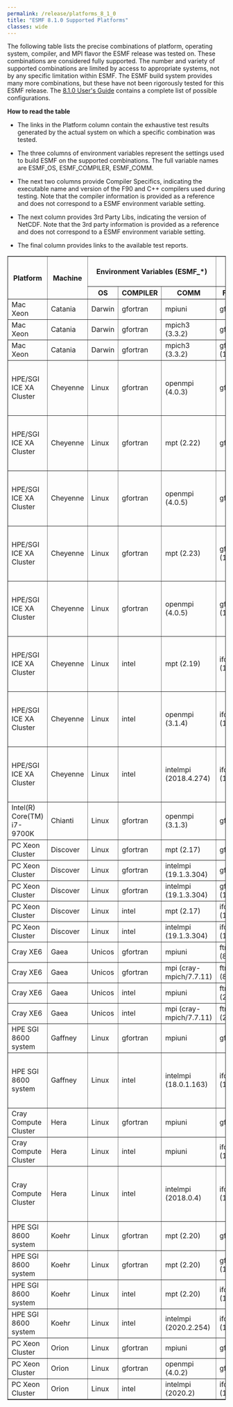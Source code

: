 ```yaml
---
permalink: /release/platforms_8_1_0
title: "ESMF 8.1.0 Supported Platforms"
classes: wide
---
```


The following table lists the precise combinations of platform,
operating system, compiler, and MPI flavor the ESMF release was tested
on. These combinations are considered fully supported. The number and
variety of supported combinations are limited by access to appropriate
systems, not by any specific limitation within ESMF. The ESMF build
system provides many more combinations, but these have not been
rigorously tested for this ESMF release. The [8.1.0 User's Guide](http://earthsystemmodeling.org/docs/release/ESMF_8_1_0/ESMF_usrdoc)
contains a complete list of possible configurations.

**How to read the table**

  - The links in the Platform column contain the exhaustive test results
    generated by the actual system on which a specific combination was
    tested.

  - The three columns of environment variables represent the settings used
    to build ESMF on the supported combinations. The full variable names
    are ESMF_OS, ESMF_COMPILER, ESMF_COMM.

  - The next two columns provide Compiler Specifics, indicating the
    executable name and version of the F90 and C++ compilers used during
    testing. Note that the compiler information is provided as a reference
    and does not correspond to a ESMF environment variable setting.

  - The next column provides 3rd Party Libs, indicating the
    version of NetCDF. Note that the 3rd party information is provided as a reference
    and does not correspond to a ESMF environment variable setting.

  - The final column provides links to the available test reports.

<table class="tighttable" border="1">
       <tbody>
		<tr class="first" colspan="3">
			<th rowspan="2">
				Platform</th>
			<th rowspan="2">
				Machine</th>
			<th colspan="3">
				Environment Variables (ESMF_*)</th>
			<th colspan="2">
				Compiler Specifics</th>
			<th colspan="1">
				3rd Party Libs</th>
			<th colspan="1" rowspan="2">
				Reports</th>
		</tr>
		<tr>
			<th>
				OS</th>
			<th>
				COMPILER</th>
			<th>
				COMM</th>
			<th>
				F90 Compiler</th>
			<th>
				C++ Compiler</th>
			<th>
				NetCDF</th>
		</tr>
		<tr>
			<td>
				Mac Xeon</td>
			<td>
				Catania</td>
			<td>
				Darwin</td>
			<td>
				gfortran</td>
			<td>
				mpiuni</td>
			<td>
				gfortran (9.3.0)</td>
			<td>
				g++ (9.3.0)</td>
			<td>
				4.7.4</td>
			<td>
				<a href="http://data.earthsystemmodeling.org/download/platforms/reports/810/catania/gfortran/9.3.0/O/mpiuni/summary.dat">lib-O</a><br>
				<a href="http://data.earthsystemmodeling.org/download/platforms/reports/810/catania/gfortran/9.3.0/g/mpiuni/summary.dat">lib-g</a><br>
			</td>
		</tr>
		<tr>
			<td>
				Mac Xeon</td>
			<td>
				Catania</td>
			<td>
				Darwin</td>
			<td>
				gfortran</td>
			<td>
				mpich3 (3.3.2)</td>
			<td>
				gfortran (9.3.0)</td>
			<td>
				g++ (9.3.0)</td>
			<td>
				4.7.4</td>
			<td>
				<a href="http://data.earthsystemmodeling.org/download/platforms/reports/810/catania/gfortran/9.3.0/O/mpich3/3.3.2-custom/summary.dat">lib-O</a><br>
				<a href="http://data.earthsystemmodeling.org/download/platforms/reports/810/catania/gfortran/9.3.0/g/mpich3/3.3.2-custom/summary.dat">lib-g</a><br>
			</td>
		</tr>
		<tr>
			<td>
				Mac Xeon</td>
			<td>
				Catania</td>
			<td>
				Darwin</td>
			<td>
				gfortran</td>
			<td>
				mpich3 (3.3.2)</td>
			<td>
				gfortran (10.2.0)</td>
			<td>
				g++ (10.2.0)</td>
			<td>
				4.7.4</td>
			<td>
				<a href="http://data.earthsystemmodeling.org/download/platforms/reports/810/catania/gfortran/10.2.0/O/mpich3/3.3.2-custom/summary.dat">lib-O</a><br>
				<a href="http://data.earthsystemmodeling.org/download/platforms/reports/810/catania/gfortran/10.2.0/g/mpich3/3.3.2-custom/summary.dat">lib-g</a><br>
			</td>
		</tr>
		<tr>
			<td>
				HPE/SGI ICE XA Cluster</td>
			<td>
				Cheyenne</td>
			<td>
				Linux</td>
			<td>
				gfortran</td>
			<td>
				openmpi (4.0.3)</td>
			<td>
				gfortran (7.4.0)</td>
			<td>
				g++ (7.4.0)</td>
			<td>
				4.7.3</td>
			<td>
				<a href="http://data.earthsystemmodeling.org/download/platforms/reports/810/cheyenne/gfortran/7.4.0/O/openmpi/4.0.3/summary.dat">lib-O</a><br>
				<a href="http://data.earthsystemmodeling.org/download/platforms/reports/810/cheyenne/gfortran/7.4.0/g/openmpi/4.0.3/summary.dat">lib-g</a><br>
				<a href="http://data.earthsystemmodeling.org/download/platforms/reports/810/cheyenne/gfortran/7.4.0/O/openmpi/4.0.3/out/nuopc.log">nuopc-O</a><br>
				<a href="http://data.earthsystemmodeling.org/download/platforms/reports/810/cheyenne/gfortran/7.4.0/g/openmpi/4.0.3/out/nuopc.log">nuopc-g</a><br>
			</td>
		</tr>
		<tr>
			<td>
				HPE/SGI ICE XA Cluster</td>
			<td>
				Cheyenne</td>
			<td>
				Linux</td>
			<td>
				gfortran</td>
			<td>
				mpt (2.22)</td>
			<td>
				gfortran (9.1.0)</td>
			<td>
				g++ (9.1.0)</td>
			<td>
				4.7.3</td>
			<td>
				<a href="http://data.earthsystemmodeling.org/download/platforms/reports/810/cheyenne/gfortran/9.1.0/O/mpt/2.22/summary.dat">lib-O</a><br>
				<a href="http://data.earthsystemmodeling.org/download/platforms/reports/810/cheyenne/gfortran/9.1.0/g/mpt/2.22/summary.dat">lib-g</a><br>
				<a href="http://data.earthsystemmodeling.org/download/platforms/reports/810/cheyenne/gfortran/9.1.0/O/mpt/2.22/out/nuopc.log">nuopc-O</a><br>
				<a href="http://data.earthsystemmodeling.org/download/platforms/reports/810/cheyenne/gfortran/9.1.0/g/mpt/2.22/out/nuopc.log">nuopc-g</a><br>
			</td>
		</tr>
		<tr>
			<td>
				HPE/SGI ICE XA Cluster</td>
			<td>
				Cheyenne</td>
			<td>
				Linux</td>
			<td>
				gfortran</td>
			<td>
				openmpi (4.0.5)</td>
			<td>
				gfortran (9.1.0)</td>
			<td>
				g++ (9.1.0)</td>
			<td>
				4.7.3</td>
			<td>
				<a href="http://data.earthsystemmodeling.org/download/platforms/reports/810/cheyenne/gfortran/9.1.0/O/openmpi/4.0.5/summary.dat">lib-O</a><br>
				<a href="http://data.earthsystemmodeling.org/download/platforms/reports/810/cheyenne/gfortran/9.1.0/g/openmpi/4.0.5/summary.dat">lib-g</a><br>
				<a href="http://data.earthsystemmodeling.org/download/platforms/reports/810/cheyenne/gfortran/9.1.0/O/openmpi/4.0.5/out/nuopc.log">nuopc-O</a><br>
				<a href="http://data.earthsystemmodeling.org/download/platforms/reports/810/cheyenne/gfortran/9.1.0/g/openmpi/4.0.5/out/nuopc.log">nuopc-g</a><br>
			</td>
		</tr>
		<tr>
			<td>
				HPE/SGI ICE XA Cluster</td>
			<td>
				Cheyenne</td>
			<td>
				Linux</td>
			<td>
				gfortran</td>
			<td>
				mpt (2.23)</td>
			<td>
				gfortran (10.1.0)</td>
			<td>
				g++ (10.1.0)</td>
			<td>
				4.7.4</td>
			<td>
				<a href="http://data.earthsystemmodeling.org/download/platforms/reports/810/cheyenne/gfortran/10.1.0/O/mpt/2.23/summary.dat">lib-O</a><br>
				<a href="http://data.earthsystemmodeling.org/download/platforms/reports/810/cheyenne/gfortran/10.1.0/g/mpt/2.23/summary.dat">lib-g</a><br>
				<a href="http://data.earthsystemmodeling.org/download/platforms/reports/810/cheyenne/gfortran/10.1.0/O/mpt/2.23/out/nuopc.log">nuopc-O</a><br>
				<a href="http://data.earthsystemmodeling.org/download/platforms/reports/810/cheyenne/gfortran/10.1.0/g/mpt/2.23/out/nuopc.log">nuopc-g</a><br>
			</td>
		</tr>
		<tr>
			<td>
				HPE/SGI ICE XA Cluster</td>
			<td>
				Cheyenne</td>
			<td>
				Linux</td>
			<td>
				gfortran</td>
			<td>
				openmpi (4.0.5)</td>
			<td>
				gfortran (10.1.0)</td>
			<td>
				g++ (10.1.0)</td>
			<td>
				4.7.4</td>
			<td>
				<a href="http://data.earthsystemmodeling.org/download/platforms/reports/810/cheyenne/gfortran/10.1.0/O/openmpi/4.0.5/summary.dat">lib-O</a><br>
				<a href="http://data.earthsystemmodeling.org/download/platforms/reports/810/cheyenne/gfortran/10.1.0/g/openmpi/4.0.5/summary.dat">lib-g</a><br>
				<a href="http://data.earthsystemmodeling.org/download/platforms/reports/810/cheyenne/gfortran/10.1.0/O/openmpi/4.0.5/out/nuopc.log">nuopc-O</a><br>
				<a href="http://data.earthsystemmodeling.org/download/platforms/reports/810/cheyenne/gfortran/10.1.0/g/openmpi/4.0.5/out/nuopc.log">nuopc-g</a><br>
			</td>
		</tr>
		<tr>
			<td>
				HPE/SGI ICE XA Cluster</td>
			<td>
				Cheyenne</td>
			<td>
				Linux</td>
			<td>
				intel</td>
			<td>
				mpt (2.19)</td>
			<td>
				ifort (18.0.5.274)</td>
			<td>
				icpc (18.0.5.274)</td>
			<td>
				4.6.3</td>
			<td>
				<a href="http://data.earthsystemmodeling.org/download/platforms/reports/810/cheyenne/intel/18.0.5/O/mpt/2.19/summary.dat">lib-O</a><br>
				<a href="http://data.earthsystemmodeling.org/download/platforms/reports/810/cheyenne/intel/18.0.5/g/mpt/2.19/summary.dat">lib-g</a><br>
				<a href="http://data.earthsystemmodeling.org/download/platforms/reports/810/cheyenne/intel/18.0.5/O/mpt/2.19/out/nuopc.log">nuopc-O</a><br>
				<a href="http://data.earthsystemmodeling.org/download/platforms/reports/810/cheyenne/intel/18.0.5/g/mpt/2.19/out/nuopc.log">nuopc-g</a><br>
			</td>
		</tr>
		<tr>
			<td>
				HPE/SGI ICE XA Cluster</td>
			<td>
				Cheyenne</td>
			<td>
				Linux</td>
			<td>
				intel</td>
			<td>
				openmpi (3.1.4)</td>
			<td>
				ifort (18.0.5.274)</td>
			<td>
				icpc (18.0.5.274)</td>
			<td>
				4.6.3</td>
			<td>
				<a href="http://data.earthsystemmodeling.org/download/platforms/reports/810/cheyenne/intel/18.0.5/O/openmpi/3.1.4/summary.dat">lib-O</a><br>
				<a href="http://data.earthsystemmodeling.org/download/platforms/reports/810/cheyenne/intel/18.0.5/g/openmpi/3.1.4/summary.dat">lib-g</a><br>
				<a href="http://data.earthsystemmodeling.org/download/platforms/reports/810/cheyenne/intel/18.0.5/O/openmpi/3.1.4/out/nuopc.log">nuopc-O</a><br>
				<a href="http://data.earthsystemmodeling.org/download/platforms/reports/810/cheyenne/intel/18.0.5/g/openmpi/3.1.4/out/nuopc.log">nuopc-g</a><br>
			</td>
		</tr>
		<tr>
			<td>
				HPE/SGI ICE XA Cluster</td>
			<td>
				Cheyenne</td>
			<td>
				Linux</td>
			<td>
				intel</td>
			<td>
				intelmpi (2018.4.274)</td>
			<td>
				ifort (18.0.5.274)</td>
			<td>
				icpc (18.0.5.274)</td>
			<td>
				4.6.3</td>
			<td>
				<a href="http://data.earthsystemmodeling.org/download/platforms/reports/810/cheyenne/intel/18.0.5/O/intelmpi/2018.4.274/summary.dat">lib-O</a><br>
				<a href="http://data.earthsystemmodeling.org/download/platforms/reports/810/cheyenne/intel/18.0.5/g/intelmpi/2018.4.274/summary.dat">lib-g</a><br>
				<a href="http://data.earthsystemmodeling.org/download/platforms/reports/810/cheyenne/intel/18.0.5/O/intelmpi/2018.4.274/out/nuopc.log">nuopc-O</a><br>
				<a href="http://data.earthsystemmodeling.org/download/platforms/reports/810/cheyenne/intel/18.0.5/g/intelmpi/2018.4.274/out/nuopc.log">nuopc-g</a><br>
			</td>
		</tr>
		<tr>
			<td>
				Intel(R) Core(TM) i7-9700K</td>
			<td>
				Chianti</td>
			<td>
				Linux</td>
			<td>
				gfortran</td>
			<td>
				openmpi (3.1.3)</td>
			<td>
				gfortran (9.3.0)</td>
			<td>
				g++ (9.3.0)</td>
			<td>
				4.7.4</td>
			<td>
				<a href="http://data.earthsystemmodeling.org/download/platforms/reports/810/">lib-O</a><br>
				<a href="http://data.earthsystemmodeling.org/download/platforms/reports/810/">lib-g</a><br>
			</td>
		</tr>
		<tr>
			<td>
				PC Xeon Cluster</td>
			<td>
				Discover</td>
			<td>
				Linux</td>
			<td>
				gfortran</td>
			<td>
				mpt (2.17)</td>
			<td>
				gfortran (8.3.0)</td>
			<td>
				g++ (8.3.0)</td>
			<td>
				-</td>
			<td>
				<a href="http://data.earthsystemmodeling.org/download/platforms/reports/810/">lib-O</a><br>
				<a href="http://data.earthsystemmodeling.org/download/platforms/reports/810/">lib-g</a><br>
			</td>
		</tr>
		<tr>
			<td>
				PC Xeon Cluster</td>
			<td>
				Discover</td>
			<td>
				Linux</td>
			<td>
				gfortran</td>
			<td>
				intelmpi (19.1.3.304)</td>
			<td>
				gfortran (8.3.0)</td>
			<td>
				g++ (8.3.0)</td>
			<td>
				-</td>
			<td>
				<a href="http://data.earthsystemmodeling.org/download/platforms/reports/810/">lib-O</a><br>
				<a href="http://data.earthsystemmodeling.org/download/platforms/reports/810/">lib-g</a><br>
			</td>
		</tr>
		<tr>
			<td>
				PC Xeon Cluster</td>
			<td>
				Discover</td>
			<td>
				Linux</td>
			<td>
				gfortran</td>
			<td>
				intelmpi (19.1.3.304)</td>
			<td>
				gfortran (10.1.0)</td>
			<td>
				g++ (10.1.0)</td>
			<td>
				-</td>
			<td>
				<a href="http://data.earthsystemmodeling.org/download/platforms/reports/810/">lib-O</a><br>
				<a href="http://data.earthsystemmodeling.org/download/platforms/reports/810/">lib-g</a><br>
			</td>
		</tr>
		<tr>
			<td>
				PC Xeon Cluster</td>
			<td>
				Discover</td>
			<td>
				Linux</td>
			<td>
				intel</td>
			<td>
				mpt (2.17)</td>
			<td>
				ifort (19.1.3.304)</td>
			<td>
				icpc (19.1.3.304)</td>
			<td>
				4.8.0</td>
			<td>
				<a href="http://data.earthsystemmodeling.org/download/platforms/reports/810/">lib-O</a><br>
				<a href="http://data.earthsystemmodeling.org/download/platforms/reports/810/">lib-g</a><br>
			</td>
		</tr>
		<tr>
			<td>
				PC Xeon Cluster</td>
			<td>
				Discover</td>
			<td>
				Linux</td>
			<td>
				intel</td>
			<td>
				intelmpi (19.1.3.304)</td>
			<td>
				ifort (19.1.3.304)</td>
			<td>
				icpc (19.1.3.304)</td>
			<td>
				4.8.0</td>
			<td>
				<a href="http://data.earthsystemmodeling.org/download/platforms/reports/810/">lib-O</a><br>
				<a href="http://data.earthsystemmodeling.org/download/platforms/reports/810/">lib-g</a><br>
			</td>
		</tr>
		<tr>
			<td>
				Cray XE6</td>
			<td>
				Gaea</td>
			<td>
				Unicos</td>
			<td>
				gfortran</td>
			<td>
				mpiuni</td>
			<td>
				ftn/gfortran (8.3.0)</td>
			<td>
				CC/g++ (8.3.0)</td>
			<td>
				4.6.3</td>
			<td>
				<a href="http://data.earthsystemmodeling.org/download/platforms/reports/810/gaea/gfortran/8.3.0/O/mpiuni/summary.dat">lib-O</a><br>
				<a href="http://data.earthsystemmodeling.org/download/platforms/reports/810/gaea/gfortran/8.3.0/g/mpiuni/summary.dat">lib-g</a><br>
				</td>
		</tr>
		<tr>
			<td>
				Cray XE6</td>
			<td>
				Gaea</td>
			<td>
				Unicos</td>
			<td>
				gfortran</td>
			<td>
				mpi (cray-mpich/7.7.11)</td>
			<td>
				ftn/gfortran (8.3.0)</td>
			<td>
				CC/g++ (8.3.0)</td>
			<td>
				4.6.3</td>
			<td>
				<a href="http://data.earthsystemmodeling.org/download/platforms/reports/810/gaea/gfortran/8.3.0/O/mpi/7.7.11/summary.dat">lib-O</a><br>
				<a href="http://data.earthsystemmodeling.org/download/platforms/reports/810/gaea/gfortran/8.3.0/g/mpi/7.7.11/summary.dat">lib-g</a><br>
				</td>
		</tr>
		<tr>
			<td>
				Cray XE6</td>
			<td>
				Gaea</td>
			<td>
				Unicos</td>
			<td>
				intel</td>
			<td>
				mpiuni</td>
			<td>
				ftn/ifort (2019.0.5.281)</td>
			<td>
				CC/icpc (2019.0.5.281)</td>
			<td>
				4.6.3</td>
			<td>
				<a href="http://data.earthsystemmodeling.org/download/platforms/reports/810/gaea/intel/2019.5/O/mpiuni/summary.dat">lib-O</a><br>
				<a href="http://data.earthsystemmodeling.org/download/platforms/reports/810/gaea/intel/2019.5/g/mpiuni/summary.dat">lib-g</a><br>
			</td>
		</tr>
		<tr>
			<td>
				Cray XE6</td>
			<td>
				Gaea</td>
			<td>
				Unicos</td>
			<td>
				intel</td>
			<td>
				mpi (cray-mpich/7.7.11)</td>
			<td>
				ftn/ifort (2019.0.5.281)</td>
			<td>
				CC/icpc (2019.0.5.281)</td>
			<td>
				4.6.3</td>
			<td>
				<a href="http://data.earthsystemmodeling.org/download/platforms/reports/810/gaea/intel/2019.5/O/mpi/7.7.11/summary.dat">lib-O</a><br>
				<a href="http://data.earthsystemmodeling.org/download/platforms/reports/810/gaea/intel/2019.5/g/mpi/7.7.11/summary.dat">lib-g</a><br>
			</td>
		</tr>
		<tr>
			<td>
				HPE SGI 8600 system</td>
			<td>
				Gaffney</td>
			<td>
				Linux</td>
			<td>
				gfortran</td>
			<td>
				mpiuni</td>
			<td>
				gfortran (9.2.0)</td>
			<td>
				g++ (9.2.0)</td>
			<td>
				-</td>
			<td>
				<a href="http://data.earthsystemmodeling.org/download/platforms/reports/810/gaffney/gfortran/9.2.0/O/mpiuni/summary.dat">lib-O</a><br>
				<a href="http://data.earthsystemmodeling.org/download/platforms/reports/810/gaffney/gfortran/9.2.0/g/mpiuni/summary.dat">lib-g</a><br>
			</td>
		</tr>
		<tr>
			<td>
				HPE SGI 8600 system</td>
			<td>
				Gaffney</td>
			<td>
				Linux</td>
			<td>
				intel</td>
			<td>
				intelmpi (18.0.1.163)</td>
			<td>
				ifort (18.0.1.163)</td>
			<td>
				icpc (18.0.1.163)</td>
			<td>
				4.7.4</td>
			<td>
				<a href="http://data.earthsystemmodeling.org/download/platforms/reports/810/gaffney/intel/2018.1/O/intelmpi/18.0.1.163/summary.dat">lib-O</a><br>
				<a href="http://data.earthsystemmodeling.org/download/platforms/reports/810/gaffney/intel/2018.1/g/intelmpi/18.0.1.163/summary.dat">lib-g</a><br>
				<a href="http://data.earthsystemmodeling.org/download/platforms/reports/810/gaffney/intel/2018.1/O/intelmpi/18.0.1.163/out/nuopc.dat">nuopc-O</a><br>
				<a href="http://data.earthsystemmodeling.org/download/platforms/reports/810/gaffney/intel/2018.1/g/intelmpi/18.0.1.163/out/nuopc.dat">nuopc-g</a><br>
			</td>
		</tr>
		<tr>
			<td>
				Cray Compute Cluster</td>
			<td>
				Hera</td>
			<td>
				Linux</td>
			<td>
				gfortran</td>
			<td>
				mpiuni</td>
			<td>
				gfortran (9.2.0)</td>
			<td>
				g++ (9.2.0)</td>
			<td>
				4.7.2</td>
			<td>
				<a href="http://data.earthsystemmodeling.org/download/platforms/reports/810/hera/gfortran/9.2.0/O/mpiuni/summary.dat">lib-O</a><br>
				<a href="http://data.earthsystemmodeling.org/download/platforms/reports/810/hera/gfortran/9.2.0/g/mpiuni/summary.dat">lib-g</a><br>
			</td>
		</tr>
		<tr>
			<td>
				Cray Compute Cluster</td>
			<td>
				Hera</td>
			<td>
				Linux</td>
			<td>
				intel</td>
			<td>
				mpiuni</td>
			<td>
				ifort (18.0.5.274)</td>
			<td>
				icpc (18.0.5.274)</td>
			<td>
				4.7.0</td>
			<td>
				<a href="http://data.earthsystemmodeling.org/download/platforms/reports/810/hera/intel/18.0.4/O/mpiuni/summary.dat">lib-O</a><br>
				<a href="http://data.earthsystemmodeling.org/download/platforms/reports/810/hera/intel/18.0.4/g/mpiuni/summary.dat">lib-g</a><br>
			</td>
		</tr>
		<tr>
			<td>
				Cray Compute Cluster</td>
			<td>
				Hera</td>
			<td>
				Linux</td>
			<td>
				intel</td>
			<td>
				intelmpi (2018.0.4)</td>
			<td>
				ifort (18.0.5.274)</td>
			<td>
				icpc (18.0.5.274)</td>
			<td>
				4.7.0</td>
			<td>
				<a href="http://data.earthsystemmodeling.org/download/platforms/reports/810/hera/intel/18.0.4/O/intelmpi/2018.4.274/summary.dat">lib-O</a><br>
				<a href="http://data.earthsystemmodeling.org/download/platforms/reports/810/hera/intel/18.0.4/g/intelmpi/2018.4.274/summary.dat">lib-g</a><br>
				<a href="http://data.earthsystemmodeling.org/download/platforms/reports/810/hera/intel/18.0.4/O/intelmpi/2018.4.274/out/nuopc.dat">nuopc-O</a><br>
				<a href="http://data.earthsystemmodeling.org/download/platforms/reports/810/hera/intel/18.0.4/g/intelmpi/2018.4.274/out/nuopc.dat">nuopc-g</a><br>
			</td>
		</tr>
		<tr>
			<td>
				HPE SGI 8600 system</td>
			<td>
				Koehr</td>
			<td>
				Linux</td>
			<td>
				gfortran</td>
			<td>
				mpt (2.20)</td>
			<td>
				gfortran (7.3.0)</td>
			<td>
				g++ (7.3.0)</td>
			<td>
				4.3.3.1</td>
			<td>
				<a href="http://data.earthsystemmodeling.org/download/platforms/reports/810/">lib-O</a><br>
				<a href="http://data.earthsystemmodeling.org/download/platforms/reports/810/">lib-g</a><br>
			</td>
		</tr>
		<tr>
			<td>
				HPE SGI 8600 system</td>
			<td>
				Koehr</td>
			<td>
				Linux</td>
			<td>
				gfortran</td>
			<td>
				mpt (2.20)</td>
			<td>
				gfortran (10.1.0)</td>
			<td>
				g++ (10.1.0)</td>
			<td>
				-</td>
			<td>
				<a href="http://data.earthsystemmodeling.org/download/platforms/reports/810/">lib-O</a><br>
				<a href="http://data.earthsystemmodeling.org/download/platforms/reports/810/">lib-g</a><br>
			</td>
		</tr>
		<tr>
			<td>
				HPE SGI 8600 system</td>
			<td>
				Koehr</td>
			<td>
				Linux</td>
			<td>
				intel</td>
			<td>
				mpt (2.20)</td>
			<td>
				ifort (19.0.4.243)</td>
			<td>
				icpc (19.0.4.243)</td>
			<td>
				4.3.3.1</td>
			<td>
				<a href="http://data.earthsystemmodeling.org/download/platforms/reports/810/">lib-O</a><br>
				<a href="http://data.earthsystemmodeling.org/download/platforms/reports/810/">lib-g</a><br>
			</td>
		</tr>
		<tr>
			<td>
				HPE SGI 8600 system</td>
			<td>
				Koehr</td>
			<td>
				Linux</td>
			<td>
				intel</td>
			<td>
				intelmpi (2020.2.254)</td>
			<td>
				ifort (19.1.2.254)</td>
			<td>
				icpc (19.1.2.254)</td>
			<td>
				4.3.3.1</td>
			<td>
				<a href="http://data.earthsystemmodeling.org/download/platforms/reports/810/">lib-O</a><br>
				<a href="http://data.earthsystemmodeling.org/download/platforms/reports/810/">lib-g</a><br>
			</td>
		</tr>
		<tr>
			<td>
				PC Xeon Cluster</td>
			<td>
				Orion</td>
			<td>
				Linux</td>
			<td>
				gfortran</td>
			<td>
				mpiuni</td>
			<td>
				gfortran (8.3.0)</td>
			<td>
				g++ (8.3.0)</td>
			<td>
				4.7.2</td>
			<td>
				<a href="http://data.earthsystemmodeling.org/download/platforms/reports/810/">lib-O</a><br>
				<a href="http://data.earthsystemmodeling.org/download/platforms/reports/810/">lib-g</a><br>
			</td>
		</tr>
		<tr>
			<td>
				PC Xeon Cluster</td>
			<td>
				Orion</td>
			<td>
				Linux</td>
			<td>
				gfortran</td>
			<td>
				openmpi (4.0.2)</td>
			<td>
				gfortran (8.3.0)</td>
			<td>
				g++ (8.3.0)</td>
			<td>
				4.7.2</td>
			<td>
				<a href="http://data.earthsystemmodeling.org/download/platforms/reports/810/">lib-O</a><br>
				<a href="http://data.earthsystemmodeling.org/download/platforms/reports/810/">lib-g</a><br>
			</td>
		</tr>
		<tr>
			<td>
				PC Xeon Cluster</td>
			<td>
				Orion</td>
			<td>
				Linux</td>
			<td>
				intel</td>
			<td>
				intelmpi (2020.2)</td>
			<td>
				ifort (19.1.2.254)</td>
			<td>
				icpc (19.1.2.254)</td>
			<td>
				4.7.4</td>
			<td>
				<a href="http://data.earthsystemmodeling.org/download/platforms/reports/810/">lib-O</a><br>
				<a href="http://data.earthsystemmodeling.org/download/platforms/reports/810/">lib-g</a><br>
			</td>
		</tr>
	</tbody>
</table>
